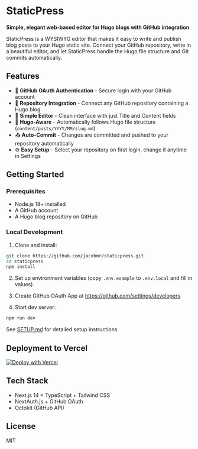# StaticPress

**Simple, elegant web-based editor for Hugo blogs with GitHub integration**

StaticPress is a WYSIWYG editor that makes it easy to write and publish blog posts to your Hugo static site. Connect your GitHub repository, write in a beautiful editor, and let StaticPress handle the Hugo file structure and Git commits automatically.

## Features

- 🔐 **GitHub OAuth Authentication** - Secure login with your GitHub account
- 📁 **Repository Integration** - Connect any GitHub repository containing a Hugo blog
- 📝 **Simple Editor** - Clean interface with just Title and Content fields  
- 🎯 **Hugo-Aware** - Automatically follows Hugo file structure (`content/posts/YYYY/MM/slug.md`)
- 📤 **Auto-Commit** - Changes are committed and pushed to your repository automatically
- ⚙️ **Easy Setup** - Select your repository on first login, change it anytime in Settings

## Getting Started

### Prerequisites

- Node.js 18+ installed
- A GitHub account
- A Hugo blog repository on GitHub

### Local Development

1. Clone and install:
```bash
git clone https://github.com/jacobmr/staticpress.git
cd staticpress
npm install
```

2. Set up environment variables (copy `.env.example` to `.env.local` and fill in values)

3. Create GitHub OAuth App at https://github.com/settings/developers

4. Start dev server:
```bash
npm run dev
```

See [SETUP.md](SETUP.md) for detailed setup instructions.

## Deployment to Vercel

[![Deploy with Vercel](https://vercel.com/button)](https://vercel.com/new/clone?repository-url=https%3A%2F%2Fgithub.com%2Fjacobmr%2Fstaticpress)

## Tech Stack

- Next.js 14 + TypeScript + Tailwind CSS
- NextAuth.js + GitHub OAuth
- Octokit (GitHub API)

## License

MIT
